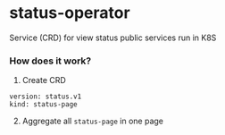 # status-operator
Service (CRD) for view status public services run in K8S

### How does it work?

1. Create CRD

```
version: status.v1
kind: status-page
```

2. Aggregate all `status-page` in one page
